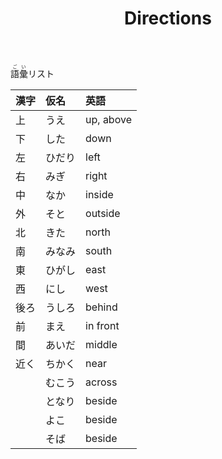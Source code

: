 ﻿---
layout: default
title: Directions
parent: N5 Vocabulary List
grand_parent: <ruby>語彙<rt>ごい</rt></ruby> Vocabulary
---

<ruby>語彙<rt>ごい</rt></ruby>リスト

| 漢字 | 仮名   | 英語      |
|:---- |:------ |:--------- |
| 上   | うえ   | up, above |
| 下   | した   | down      |
| 左   | ひだり | left      |
| 右   | みぎ   | right     |
| 中   | なか   | inside    |
| 外   | そと   | outside   |
| 北   | きた   | north     |
| 南   | みなみ | south     |
| 東   | ひがし | east      |
| 西   | にし   | west      |
| 後ろ | うしろ | behind    |
| 前   | まえ   | in front  |
| 間   | あいだ | middle    |
| 近く | ちかく | near      |
|      | むこう | across    |
|      | となり | beside    |
|      | よこ   | beside    |
|      | そば   | beside    |
